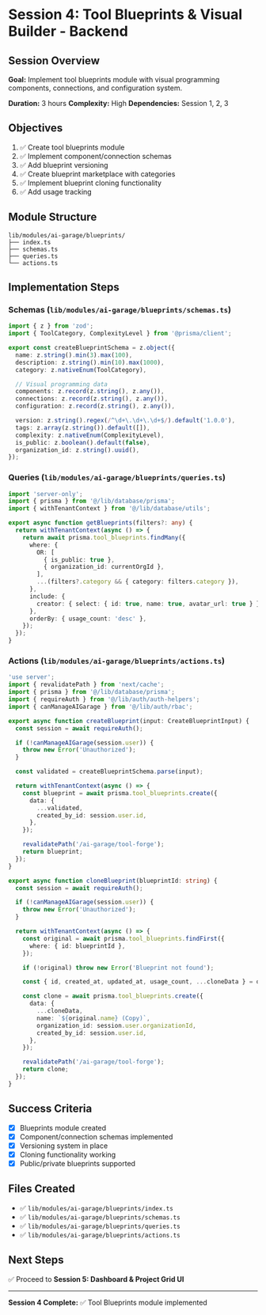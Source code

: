 # Session 4: Tool Blueprints & Visual Builder - Backend

## Session Overview
**Goal:** Implement tool blueprints module with visual programming components, connections, and configuration system.

**Duration:** 3 hours
**Complexity:** High
**Dependencies:** Session 1, 2, 3

## Objectives

1. ✅ Create tool blueprints module
2. ✅ Implement component/connection schemas
3. ✅ Add blueprint versioning
4. ✅ Create blueprint marketplace with categories
5. ✅ Implement blueprint cloning functionality
6. ✅ Add usage tracking

## Module Structure

```
lib/modules/ai-garage/blueprints/
├── index.ts
├── schemas.ts
├── queries.ts
└── actions.ts
```

## Implementation Steps

### Schemas (`lib/modules/ai-garage/blueprints/schemas.ts`)

```typescript
import { z } from 'zod';
import { ToolCategory, ComplexityLevel } from '@prisma/client';

export const createBlueprintSchema = z.object({
  name: z.string().min(3).max(100),
  description: z.string().min(10).max(1000),
  category: z.nativeEnum(ToolCategory),

  // Visual programming data
  components: z.record(z.string(), z.any()),
  connections: z.record(z.string(), z.any()),
  configuration: z.record(z.string(), z.any()),

  version: z.string().regex(/^\d+\.\d+\.\d+$/).default('1.0.0'),
  tags: z.array(z.string()).default([]),
  complexity: z.nativeEnum(ComplexityLevel),
  is_public: z.boolean().default(false),
  organization_id: z.string().uuid(),
});
```

### Queries (`lib/modules/ai-garage/blueprints/queries.ts`)

```typescript
import 'server-only';
import { prisma } from '@/lib/database/prisma';
import { withTenantContext } from '@/lib/database/utils';

export async function getBlueprints(filters?: any) {
  return withTenantContext(async () => {
    return await prisma.tool_blueprints.findMany({
      where: {
        OR: [
          { is_public: true },
          { organization_id: currentOrgId },
        ],
        ...(filters?.category && { category: filters.category }),
      },
      include: {
        creator: { select: { id: true, name: true, avatar_url: true } },
      },
      orderBy: { usage_count: 'desc' },
    });
  });
}
```

### Actions (`lib/modules/ai-garage/blueprints/actions.ts`)

```typescript
'use server';
import { revalidatePath } from 'next/cache';
import { prisma } from '@/lib/database/prisma';
import { requireAuth } from '@/lib/auth/auth-helpers';
import { canManageAIGarage } from '@/lib/auth/rbac';

export async function createBlueprint(input: CreateBlueprintInput) {
  const session = await requireAuth();

  if (!canManageAIGarage(session.user)) {
    throw new Error('Unauthorized');
  }

  const validated = createBlueprintSchema.parse(input);

  return withTenantContext(async () => {
    const blueprint = await prisma.tool_blueprints.create({
      data: {
        ...validated,
        created_by_id: session.user.id,
      },
    });

    revalidatePath('/ai-garage/tool-forge');
    return blueprint;
  });
}

export async function cloneBlueprint(blueprintId: string) {
  const session = await requireAuth();

  if (!canManageAIGarage(session.user)) {
    throw new Error('Unauthorized');
  }

  return withTenantContext(async () => {
    const original = await prisma.tool_blueprints.findFirst({
      where: { id: blueprintId },
    });

    if (!original) throw new Error('Blueprint not found');

    const { id, created_at, updated_at, usage_count, ...cloneData } = original;

    const clone = await prisma.tool_blueprints.create({
      data: {
        ...cloneData,
        name: `${original.name} (Copy)`,
        organization_id: session.user.organizationId,
        created_by_id: session.user.id,
      },
    });

    revalidatePath('/ai-garage/tool-forge');
    return clone;
  });
}
```

## Success Criteria

- [x] Blueprints module created
- [x] Component/connection schemas implemented
- [x] Versioning system in place
- [x] Cloning functionality working
- [x] Public/private blueprints supported

## Files Created

- ✅ `lib/modules/ai-garage/blueprints/index.ts`
- ✅ `lib/modules/ai-garage/blueprints/schemas.ts`
- ✅ `lib/modules/ai-garage/blueprints/queries.ts`
- ✅ `lib/modules/ai-garage/blueprints/actions.ts`

## Next Steps

✅ Proceed to **Session 5: Dashboard & Project Grid UI**

---

**Session 4 Complete:** ✅ Tool Blueprints module implemented
